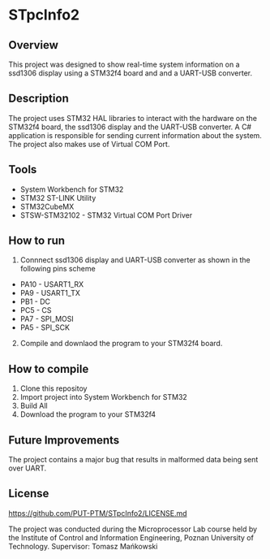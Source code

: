 # STpcInfo2
## Overview
This project was designed to show real-time system information on a ssd1306 display using a STM32f4 board and and a UART-USB converter.
## Description
The project uses STM32 HAL libraries to interact with the hardware on the STM32f4 board, the ssd1306 display and the UART-USB converter. A C# application is responsible for sending current information about the system. The project also makes use of Virtual COM Port.
## Tools
- System Workbench for STM32
- STM32 ST-LINK Utility
- STM32CubeMX
- STSW-STM32102 - STM32 Virtual COM Port Driver
## How to run
1. Connnect ssd1306 display and UART-USB converter as shown in the following pins scheme
- PA10 - USART1_RX
- PA9 - USART1_TX
- PB1 - DC
- PC5 - CS
- PA7 - SPI_MOSI
- PA5 - SPI_SCK
2. Compile and downlaod the program to your STM32f4 board.
## How to compile
1. Clone this repositoy
2. Import project into System Workbench for STM32
3. Build All
4. Download the program to your STM32f4
## Future Improvements
The project contains a major bug that results in malformed data being sent over UART.
## License 
https://github.com/PUT-PTM/STpcInfo2/LICENSE.md


The project was conducted during the Microprocessor Lab course held by the Institute of Control and Information Engineering, Poznan University of Technology. Supervisor: Tomasz Mańkowski